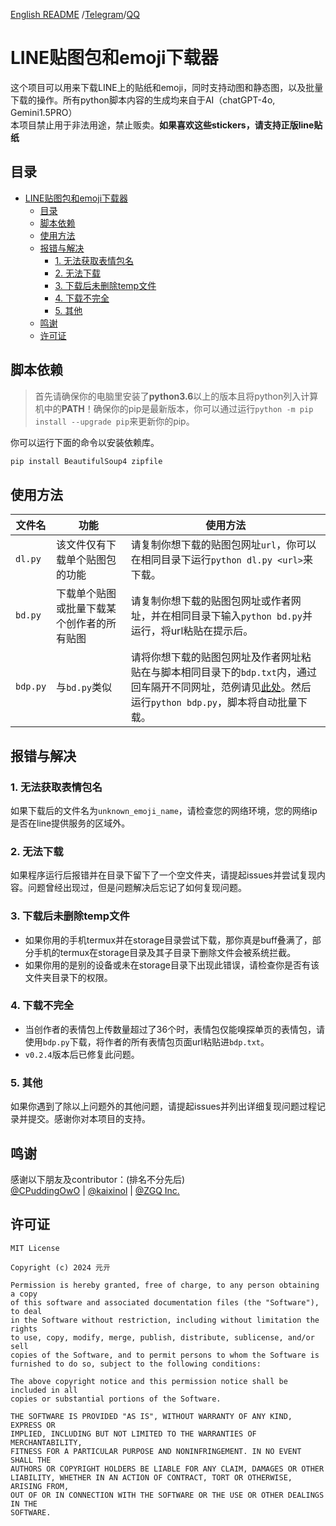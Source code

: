 [English README](./docs/README_EN.md) /[Telegram](https://t.me/yume_yuki)/[QQ](https://qm.qq.com/q/dCn4enLQly)

# LINE贴图包和emoji下载器

这个项目可以用来下载LINE上的贴纸和emoji，同时支持动图和静态图，以及批量下载的操作。所有python脚本内容的生成均来自于AI（chatGPT-4o, Gemini1.5PRO）  
本项目禁止用于非法用途，禁止贩卖。**如果喜欢这些stickers，请支持正版line贴纸**

## 目录

- [LINE贴图包和emoji下载器](#line贴图包和emoji下载器)
  - [目录](#目录)
  - [脚本依赖](#脚本依赖)
  - [使用方法](#使用方法)
  - [报错与解决](#报错与解决)
    - [1. 无法获取表情包名](#1-无法获取表情包名)
    - [2. 无法下载](#2-无法下载)
    - [3. 下载后未删除temp文件](#3-下载后未删除temp文件)
    - [4. 下载不完全](#4-下载不完全)
    - [5. 其他](#5-其他)
  - [鸣谢](#鸣谢)
  - [许可证](#许可证)

## 脚本依赖

> 首先请确保你的电脑里安装了**python3.6**以上的版本且将python列入计算机中的**PATH**！确保你的pip是最新版本，你可以通过运行`python -m pip install --upgrade pip`来更新你的pip。

你可以运行下面的命令以安装依赖库。
```bash
pip install BeautifulSoup4 zipfile
```

## 使用方法

| 文件名   | 功能                                    | 使用方法                                                                                    |
|----------|----------------------------------------|--------------------------------------------------------------------------------------------|
| `dl.py`  | 该文件仅有下载单个贴图包的功能            | 请复制你想下载的贴图包网址`url`，你可以在相同目录下运行`python dl.py <url>`来下载。             |
| `bd.py`  | 下载单个贴图或批量下载某个创作者的所有贴图 | 请复制你想下载的贴图包网址或作者网址，并在相同目录下输入`python bd.py`并运行，将url粘贴在提示后。 |
| `bdp.py` | 与`bd.py`类似                         | 请将你想下载的贴图包网址及作者网址粘贴在与脚本相同目录下的`bdp.txt`内，通过回车隔开不同网址，范例请见[此处](./docs/bdp.txt)。然后运行`python bdp.py`，脚本将自动批量下载。 |

## 报错与解决

### 1. 无法获取表情包名
如果下载后的文件名为`unknown_emoji_name`，请检查您的网络环境，您的网络ip是否在line提供服务的区域外。

### 2. 无法下载
如果程序运行后报错并在目录下留下了一个空文件夹，请提起issues并尝试复现内容。问题曾经出现过，但是问题解决后忘记了如何复现问题。

### 3. 下载后未删除temp文件
- 如果你用的手机termux并在storage目录尝试下载，那你真是buff叠满了，部分手机的termux在storage目录及其子目录下删除文件会被系统拦截。
- 如果你用的是别的设备或未在storage目录下出现此错误，请检查你是否有该文件夹目录下的权限。

### 4. 下载不完全
- 当创作者的表情包上传数量超过了36个时，表情包仅能嗅探单页的表情包，请使用`bdp.py`下载，将作者的所有表情包页面url粘贴进`bdp.txt`。
- `v0.2.4`版本后已修复此问题。

### 5. 其他
如果你遇到了除以上问题外的其他问题，请提起issues并列出详细复现问题过程记录并提交。感谢你对本项目的支持。

## 鸣谢

感谢以下朋友及contributor：(排名不分先后)  
[@CPuddingOwO](https://github.com/CPuddingOwO) | [@kaixinol](https://github.com/kaixinol) | [@ZGQ Inc.](https://github.com/ZGQ-inc) 

## 许可证

```
MIT License

Copyright (c) 2024 元亓

Permission is hereby granted, free of charge, to any person obtaining a copy
of this software and associated documentation files (the "Software"), to deal
in the Software without restriction, including without limitation the rights
to use, copy, modify, merge, publish, distribute, sublicense, and/or sell
copies of the Software, and to permit persons to whom the Software is
furnished to do so, subject to the following conditions:

The above copyright notice and this permission notice shall be included in all
copies or substantial portions of the Software.

THE SOFTWARE IS PROVIDED "AS IS", WITHOUT WARRANTY OF ANY KIND, EXPRESS OR
IMPLIED, INCLUDING BUT NOT LIMITED TO THE WARRANTIES OF MERCHANTABILITY,
FITNESS FOR A PARTICULAR PURPOSE AND NONINFRINGEMENT. IN NO EVENT SHALL THE
AUTHORS OR COPYRIGHT HOLDERS BE LIABLE FOR ANY CLAIM, DAMAGES OR OTHER
LIABILITY, WHETHER IN AN ACTION OF CONTRACT, TORT OR OTHERWISE, ARISING FROM,
OUT OF OR IN CONNECTION WITH THE SOFTWARE OR THE USE OR OTHER DEALINGS IN THE
SOFTWARE.
```